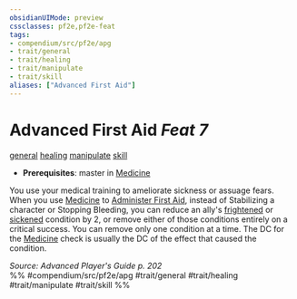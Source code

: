 ```yaml
---
obsidianUIMode: preview
cssclasses: pf2e,pf2e-feat
tags:
- compendium/src/pf2e/apg
- trait/general
- trait/healing
- trait/manipulate
- trait/skill
aliases: ["Advanced First Aid"]
---
```

# Advanced First Aid  *Feat 7*  
[general](rules/traits/general.md "General Feat Trait")  [healing](rules/traits/healing.md "Healing Effect Trait")  [manipulate](rules/traits/manipulate.md "Manipulate General Trait")  [skill](rules/traits/skill.md "Skill Feat Trait")  

- **Prerequisites**: master in [Medicine](compendium/skills.md#Medicine)

You use your medical training to ameliorate sickness or assuage fears. When you use [Medicine](compendium/skills.md#Medicine) to [Administer First Aid](rules/actions/administer-first-aid.md), instead of Stabilizing a character or Stopping Bleeding, you can reduce an ally's [frightened](rules/conditions.md#Frightened) or [sickened](rules/conditions.md#Sickened) condition by 2, or remove either of those conditions entirely on a critical success. You can remove only one condition at a time. The DC for the [Medicine](compendium/skills.md#Medicine) check is usually the DC of the effect that caused the condition.

*Source: Advanced Player's Guide p. 202*  
%% #compendium/src/pf2e/apg #trait/general #trait/healing #trait/manipulate #trait/skill %%